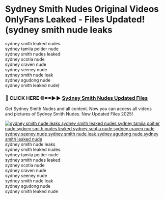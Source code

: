 # Sydney Smith Nudes Original Videos 0nlyFans Leaked - Files Updated! (sydney smith nude leaks<br>
sydney smith leaked nudes<br>
sydney tamiia poitier nude<br>
sydney smith nudes leaked<br>
sydney scotia nude<br>
sydney craven nude<br>
sydney seeney nude<br>
sydney smith nude leak<br>
sydney agudong nude<br>
sydney smith leaked nude)

<h3>🔴 CLICK HERE 🌐==►► <a href="https://tinyurl.com/2p9ay9w9" rel="nofollow">Sydney Smith Nudes Updated Files</a></h3>

Get Sydney Smith Nudes and all content. Now you can access all videos and pictures of Sydney Smith Nudes. New Updated Files 2025!

[![sydney smith nude leaks<br>
sydney smith leaked nudes<br>
sydney tamiia poitier nude<br>
sydney smith nudes leaked<br>
sydney scotia nude<br>
sydney craven nude<br>
sydney seeney nude<br>
sydney smith nude leak<br>
sydney agudong nude<br>
sydney smith leaked nude](https://i.imgur.com/KQgVmj3.gif)](https://tinyurl.com/2p9ay9w9)
sydney smith nude leaks<br>
sydney smith leaked nudes<br>
sydney tamiia poitier nude<br>
sydney smith nudes leaked<br>
sydney scotia nude<br>
sydney craven nude<br>
sydney seeney nude<br>
sydney smith nude leak<br>
sydney agudong nude<br>
sydney smith leaked nude